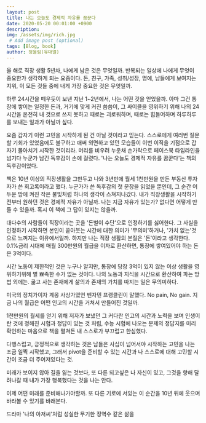 ```yaml
---
layout: post
title: 나는 오늘도 경제적 자유를 꿈꾼다
date: 2020-05-20 00:01:00 +0900
description:
img: /assets/img/rich.jpg
 # Add image post (optional)
tags: [Blog, book]
author: 청울림(유대열)
---
```


올 해로 직장 생활 5년차, 나에게 남은 것은 무엇일까. 
반복되는 일상에 나에게 무엇이 중요한가 생각하게 되는 요즘이다. 돈, 친구, 가족, 성취/성장, 명예, 남들에게 보여지는 지위, 이 모든 것들 중에 내게 가장 중요한 것은 무엇일까. 

하루 24시간을 떼우듯이 보낸 지난 1~2년에서, 나는 어떤 것을 얻었을까. 아마 그건 통장에 쌓이는 일정한 돈과, 거기에 맞게 커진 씀씀이, 그 싸이클을 영위하기 위해 나의 24시간을 온전히 내 것으로 쓰지 못하고 때로는 괴로워하며, 때로는 힘들어하며 하루하루를 보내는 일과가 아닐까 싶다. 

요즘 갑자기 이런 고민을 시작하게 된 건 아닐 것이라고 믿는다. 스스로에게 여러번 질문할 기회가 있었음에도 불구하고 애써 외면하고 있던 모습들이 이번 이직을 기점으로 갑자기 몰아치기 시작한 것이리라. 머리를 비우려 누운채 손가락으로 페이스북 타임라인을 넘기다 누군가 남긴 독후감이 손에 걸렸다. '나는 오늘도 경제적 자유를 꿈꾼다'는 책의 독후감이었다.

책은 10년 이상의 직장생활을 그만두고 나와 3년만에 월세 1천만원을 만든 부동산 투자자가 쓴 회고록이라고 했다. 누군가가 쓴 독후감의 첫 문장을 읽었을 뿐인데, 그 순간 어두운 방에 켜진 작은 불빛처럼 하나의 생각이 스쳐지나갔다. 내가 직장생활을 시작하기 전부터 원하던 것은 경제적 자유가 아닐까. 나는 지금 자유가 있는가? 없다면 어떻게 만들 수 있을까. 혹시 이 책에 그 답이 있지는 않을까. 

대다수의 사람들이 직장이라는 곳을 '돈벌이 수단'으로 인정하기를 싫어한다. 그 사실을 인정하기 시작하면 본인이 쏟아붓는 시간에 대한 의미가 '무의미'하거나, '가치 없는'것으로 느껴지는 이유에서일까. 하지만 나는 직장 생활의 본질은 '돈'이라고 생각한다. 0.1%금리 시대에 매월 300만원의 월급을 이자로 환산하면, 통장에 쌓여있어야 하는 돈은 3억이다. 

시간 노동이 제한적인 것은 누구나 알지만, 통장에 당장 3억이 있지 않는 이상 생활을 영위하기위해 별 뾰족한 수가 없는 것이다. 나의 노동과 지식을 시간으로 환산하여 파는 방법 외에는. 굶고 사는 존재에게 삶의과 존재의 가치를 따지는 일은 무의미하다. 

미국의 정치가이자 계몽 사상가였언 벤자민 프랭클린이 말했다. No pain, No gain.
지금 나의 월급은 어떤 인고의 시간을 거쳐서 만들어진 것일까.

1천만원의 월세를 얻기 위해 저자가 보냈던 그 커다란 인고의 시간과 노력을 보며 인생이란 것에 정해진 시험과 정답이 있는 것 처럼, 수능 시험에 나오는 문제의 정답지를 미리 확인하는 마음으로 책을 펼쳐든 내 스스로가 부끄럽고 한심했다. 

다행스럽고, 긍정적으로 생각하는 것은 남들은 사십이 넘어서야 시작하는 고민을 나는 조금 일찍 시작했고, 그래서 pivot을 준비할 수 있는 시간과 나 스스로에 대해 고민할 시간이 조금 더 주어져있다는 것. 

미래가 보이지 않아 길을 잃는 것보다, 또 다른 되고싶은 나 자신이 있고, 그것을 향해 달려나갈 때 내가 가장 행복했다는 것을 나는 안다. 

이제 어떤 미래를 준비해나가야할까. 또 다른 기로에 서있는 이 순간을 10년 뒤에 웃으며 바라볼 수 있기를 바래본다. 










드라마 '나의 아저씨'처럼 성실한 무기한 징역수 같은 삶을 